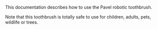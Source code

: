 This documentation describes how to use the Pavel robotic toothbrush.

Note that this toothbrush is totally safe to use for children, adults, pets, wildlife or trees.
